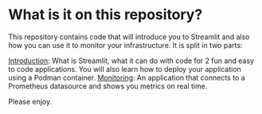 # What is it on this repository?

This repository contains code that will introduce you to Streamlit and also how you can use 
it to monitor your infrastructure. It is split in two parts:

[Introduction](INTRODUCTION.md): What is Streamlit, what it can do with code for 2 fun and easy to code applications. You will also learn how to deploy your application using a Podman container.
[Monitoring](MONITORING.md): An application that connects to a Prometheus datasource and shows you metrics on real time.

Please enjoy.